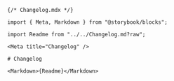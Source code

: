 ```mdx renderer="common" language="mdx"
{/* Changelog.mdx */}

import { Meta, Markdown } from "@storybook/blocks";

import Readme from "../../Changelog.md?raw";

<Meta title="Changelog" />

# Changelog

<Markdown>{Readme}</Markdown>
```

